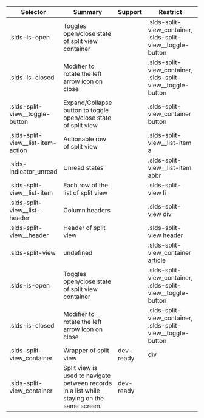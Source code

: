 

| Selector | Summary | Support | Restrict | Variant | Modifier |
|-------|-------|-------|-------|-------|-------|
| .slds-is-open | Toggles open/close state of split view container |   | .slds-split-view_container, .slds-split-view__toggle-button |   | true |
| .slds-is-closed | Modifier to rotate the left arrow icon on close |   | .slds-split-view_container, .slds-split-view__toggle-button |   | true |
| .slds-split-view__toggle-button | Expand/Collapse button to toggle open/close state of split view |   | .slds-split-view_container button |   |   |
| .slds-split-view__list-item-action | Actionable row of split view |   | .slds-split-view__list-item a |   |   |
| .slds-indicator_unread | Unread states |   | .slds-split-view__list-item abbr |   |   |
| .slds-split-view__list-item | Each row of the list of split view |   | .slds-split-view li |   |   |
| .slds-split-view__list-header | Column headers |   | .slds-split-view div |   |   |
| .slds-split-view__header | Header of split view |   | .slds-split-view header |   |   |
| .slds-split-view | undefined |   | .slds-split-view_container article |   |   |
| .slds-is-open | Toggles open/close state of split view container |   | .slds-split-view_container, .slds-split-view__toggle-button |   | true |
| .slds-is-closed | Modifier to rotate the left arrow icon on close |   | .slds-split-view_container, .slds-split-view__toggle-button |   | true |
| .slds-split-view_container | Wrapper of split view | dev-ready | div | true |   |
| .slds-split-view_container | Split view is used to navigate between records in a list while staying on the same screen. | dev-ready |   |   |   |